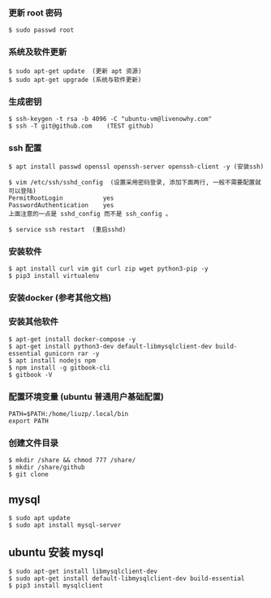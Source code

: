 ### 更新 root 密码

    $ sudo passwd root

### 系统及软件更新

    $ sudo apt-get update  (更新 apt 资源)
    $ sudo apt-get upgrade (系统与软件更新)

### 生成密钥

    $ ssh-keygen -t rsa -b 4096 -C "ubuntu-vm@livenowhy.com"
    $ ssh -T git@github.com    (TEST github)

### ssh 配置

    $ apt install passwd openssl openssh-server openssh-client -y (安装ssh)

    $ vim /etc/ssh/sshd_config  (设置采用密码登录, 添加下面两行, 一般不需要配置就可以登陆)
    PermitRootLogin           yes
    PasswordAuthentication    yes
    上面注意的一点是 sshd_config 而不是 ssh_config 。
    
    $ service ssh restart  (重启sshd)

### 安装软件

    $ apt install curl vim git curl zip wget python3-pip -y
    $ pip3 install virtualenv

### 安装docker (参考其他文档)

### 安装其他软件

    $ apt-get install docker-compose -y
    $ apt-get install python3-dev default-libmysqlclient-dev build-essential gunicorn rar -y
    $ apt install nodejs npm
    $ npm install -g gitbook-cli
    $ gitbook -V
    

### 配置环境变量 (ubuntu 普通用户基础配置)

    PATH=$PATH:/home/liuzp/.local/bin
    export PATH
    
### 创建文件目录

    $ mkdir /share && chmod 777 /share/
    $ mkdir /share/github
    $ git clone



## mysql 

    $ sudo apt update
    $ sudo apt install mysql-server


## ubuntu 安装 mysql
    $ sudo apt-get install libmysqlclient-dev
    $ sudo apt-get install default-libmysqlclient-dev build-essential
    $ pip3 install mysqlclient